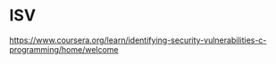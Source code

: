 # ISV
https://www.coursera.org/learn/identifying-security-vulnerabilities-c-programming/home/welcome
